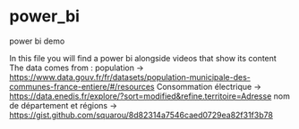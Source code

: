 # power_bi
power bi demo

In this file you will find a power bi alongside videos that show its content
The data comes from :
population -> https://www.data.gouv.fr/fr/datasets/population-municipale-des-communes-france-entiere/#/resources
Consommation électrique -> https://data.enedis.fr/explore/?sort=modified&refine.territoire=Adresse
nom de département et régions -> https://gist.github.com/squarou/8d82314a7546caed0729ea82f31f3b78
